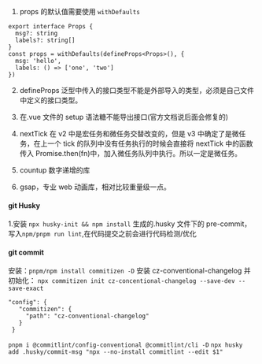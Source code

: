 1. props 的默认值需要使用 `withDefaults`

```
export interface Props {
  msg?: string
  labels?: string[]
}
const props = withDefaults(defineProps<Props>(), {
  msg: 'hello',
  labels: () => ['one', 'two']
})
```

2. defineProps 泛型中传入的接口类型不能是外部导入的类型，必须是自己文件中定义的接口类型。
3. 在.vue 文件的 setup 语法糖不能导出接口(官方文档说后面会修复的)
4. nextTick 在 v2 中是宏任务和微任务交替改变的，但是 v3 中确定了是微任务，在上一个 tick 的队列中没有任务执行的时候会直接将 nextTick 中的函数传入 Promise.then(fn)中，加入微任务队列中执行。所以一定是微任务。

5. countup 数字递增的库
6. gsap，专业 web 动画库，相对比较重量级一点。

#### git Husky

1.安装
`npx husky-init && npm install`
生成的.husky 文件下的 pre-commit，写入`npm/pnpm run lint`,在代码提交之前会进行代码检测/优化

#### git commit

安装：`pnpm/npm install commitizen -D`
安装 cz-conventional-changelog 并初始化：
`npx commitizen init cz-concentional-changelog --save-dev --save-exact`

```
"config": {
   "commitizen": {
     "path": "cz-conventional-changelog"
   }
 }
```
`pnpm i @commitlint/config-conventional @commitlint/cli -D`
`npx husky add .husky/commit-msg "npx --no-install commitlint --edit $1"`
